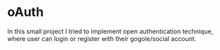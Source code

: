 # oAuth
In this small project I tried to implement open authentication technique, where user can login or register with their gogole/social account. 
